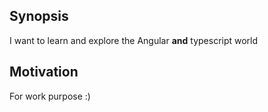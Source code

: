 ## Synopsis

I want to learn and explore the Angular **and** typescript world

## Motivation

For work purpose :)
